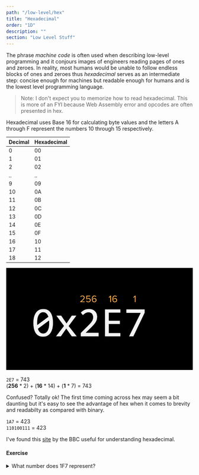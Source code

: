 ```yaml
---
path: "/low-level/hex"
title: "Hexadecimal"
order: "1D"
description: ""
section: "Low Level Stuff"
---
```


The phrase _machine code_ is often used when describing low-level programming and it conjours images of engineers reading pages of ones and zeroes. In reality, most humans would be unable to follow endless blocks of ones and zeroes thus _hexadecimal_ serves as an intermediate step: concise enough for machines but readable enough for humans and is the lowest level programming language.

> Note: I don't expect you to memorize how to read hexadecimal. This is more of an FYI because Web Assembly error and opcodes are often presented in hex.

Hexadecimal uses Base 16 for calculating byte values and the letters A through F represent the numbers 10 through 15 respectively.

| Decimal      | Hexadecimal |
| ----------- | ----------- |
| 0      | 00       |
| 1     | 01       |
| 2      | 02       |
| ..      | ..       |
| 9      | 09       |
| 10      | 0A       |
| 11      | 0B       |
| 12      | 0C       |
| 13      | 0D       |
| 14      | 0E       |
| 15      | 0F       |
| 16      | 10       |
| 17      | 11       |
| 18      | 12       |
![hex](./images/hex.png)

`2E7` = 743\
(**256** * 2) + (**16** * 14) + (**1** * 7) = 743

Confused? Totally ok! The first time coming across hex may seem a bit daunting but it's easy to see the advantage of hex when it comes to brevity and readabilty as compared with binary.

`1A7` = 423\
`110100111` = 423

I've found this [site](https://www.bbc.co.uk/bitesize/guides/z3fgcdm/revision/2) by the BBC useful for understanding hexadecimal.


#### Exercise
<details>
  <summary>What number does 1F7 represent?</summary>

`503`
</details>
